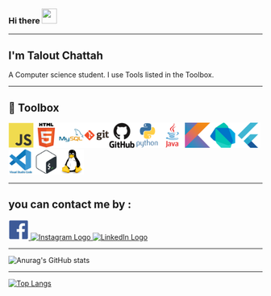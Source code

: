 ### Hi there <img src="https://raw.githubusercontent.com/MartinHeinz/MartinHeinz/master/wave.gif" width="30px" height="30px">
---

## I'm Talout Chattah 
A  Computer science student. I use Tools listed in the Toolbox. 

---

## 🧰 Toolbox

<img src="https://github.com/devicons/devicon/blob/master/icons/javascript/javascript-original.svg" alt="JavaScript Logo" width="50" height="50"/><img src="https://github.com/devicons/devicon/blob/master/icons/html5/html5-original-wordmark.svg" alt="HTML Logo" width="50" height="50"/><img src="https://github.com/devicons/devicon/blob/master/icons/mysql/mysql-original-wordmark.svg" alt="MySQL Logo" width="50" height="50"/><img src="https://github.com/devicons/devicon/blob/master/icons/git/git-original-wordmark.svg" alt="Git Logo" width="50" height="50"/><img src="https://github.com/devicons/devicon/blob/master/icons/github/github-original-wordmark.svg" alt="Github Logo" width="50" height="50"/><img src="https://github.com/devicons/devicon/blob/master/icons/python/python-original-wordmark.svg" alt="Python Logo" width="50" height="50"/><img src="https://github.com/devicons/devicon/blob/master/icons/java/java-original-wordmark.svg" alt="Java Logo" width="50" height="50"/><img src="https://github.com/devicons/devicon/blob/master/icons/kotlin/kotlin-original.svg" alt="Kotlin Logo" width="50" height="50"/><img src="https://github.com/devicons/devicon/blob/master/icons/dart/dart-original.svg" alt="Dart Logo" width="50" height="50"/><img src="https://github.com/devicons/devicon/blob/master/icons/flutter/flutter-original.svg" alt="Flutter Logo" width="50" height="50"/><img src="https://github.com/devicons/devicon/blob/master/icons/vscode/vscode-original-wordmark.svg" alt="VS code Logo" width="50" height="50"/><img src="https://github.com/devicons/devicon/blob/master/icons/bash/bash-original.svg" alt="Bash Logo" width="50" height="50"/><img src="https://github.com/devicons/devicon/blob/master/icons/linux/linux-original.svg" alt="Linux Logo" width="50" height="50"/>

---

## you can contact me by :
<a href="https://www.facebook.com/profile.php?id=100073250167767" target="_blank" ><img src="https://github.com/devicons/devicon/blob/master/icons/facebook/facebook-original.svg" alt="Facebook Logo" width="40" height="40"/> </a><a href="https://www.instagram.com/talout_chattah/" target="_blank" ><img src="https://cdn.worldvectorlogo.com/logos/instagram-2-1.svg" alt="Instagram Logo" width="40" height="40"/> </a><a href="https://www.linkedin.com/in/talout-chattah-a67a8420b/" target="_blank" ><img src="https://cdn.worldvectorlogo.com/logos/linkedin-icon-2.svg" alt="LinkedIn Logo" width="40" height="40"/> </a>

---

![Anurag's GitHub stats](https://github-readme-stats.vercel.app/api?username=talout-chattah&show_icons=true&theme=merko)

---

[![Top Langs](https://github-readme-stats.vercel.app/api/top-langs/?username=talout-chattah)](https://github.com/anuraghazra/github-readme-stats)



